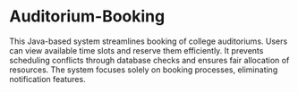 # Auditorium-Booking
This Java-based system streamlines booking of college auditoriums. Users can view available time slots and reserve them efficiently. It prevents scheduling conflicts through database checks and ensures fair allocation of resources. The system focuses solely on booking processes, eliminating notification features.
